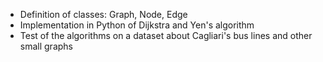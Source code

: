 - Definition of classes: Graph, Node, Edge
- Implementation in Python of Dijkstra and Yen's algorithm
- Test of the algorithms on a dataset about Cagliari's bus lines and other small graphs 
